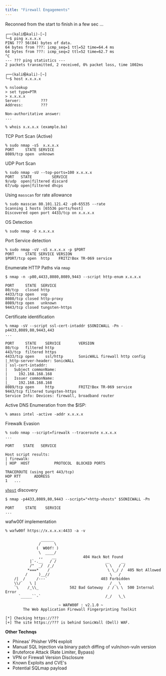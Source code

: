 ```yaml
---
title: "Firewall Engagements"
---
```


Reconned from the start to finish in a few sec ...

```
┌──(kali㉿kali)-[~]
└─$ ping x.x.x.x 
PING ??? 56(84) bytes of data.
64 bytes from ???: icmp_seq=1 ttl=52 time=64.4 ms
64 bytes from ???: icmp_seq=2 ttl=52 time=62.7 ms
^C
--- ??? ping statistics ---
2 packets transmitted, 2 received, 0% packet loss, time 1002ms

┌──(kali㉿kali)-[~]
└─$ host x.x.x.x 
```

```
% nslookup 
> set type=PTR
> x.x.x.x
Server:	        ???	
Address:        ???	

Non-authoritative answer:
...
```

```
% whois x.x.x.x (example.ba)
```

TCP Port Scan (Active)

```
% sudo nmap -sS  x.x.x.x
PORT     STATE SERVICE
8089/tcp open  unknown
```

UDP Port Scan

```
% sudo nmap -sU --top-ports=100 x.x.x.x
PORT   STATE         SERVICE
9/udp  open|filtered discard
67/udp open|filtered dhcps
```

Using `masscan` for rate allowance

```
% sudo masscan 80.101.121.42 -p0-65535 --rate
Scanning 1 hosts [65536 ports/host]
Discovered open port 4433/tcp on x.x.x.x
```

OS Detection

```
% sudo nmap -O x.x.x.x
```

Port Service detection

```
% sudo nmap -sV -sS x.x.x.x -p $PORT           
PORT     STATE SERVICE VERSION
$PORT/tcp open  http    FRITZ!Box TR-069 service
```

Enumerate HTTP Paths via `nmap`

```
$ nmap -n -p80,4433,8080,8089,9443 --script http-enum x.x.x.x 

PORT     STATE  SERVICE
80/tcp   closed http
4433/tcp open   vop
8080/tcp closed http-proxy
8089/tcp open   unknown
9443/tcp closed tungsten-https
```

Certificate identification

```
% nmap -sV --script ssl-cert-intaddr $SONICWALL -Pn -p4433,8089,80,9443,443 
...

PORT     STATE    SERVICE        VERSION
80/tcp   filtered http
443/tcp  filtered https
4433/tcp open     ssl/http       SonicWALL firewall http config
|_http-server-header: SonicWALL
| ssl-cert-intaddr: 
|   Subject commonName: 
|     192.168.168.168
|   Issuer commonName: 
|_    192.168.168.168
8089/tcp open     http           FRITZ!Box TR-069 service
9443/tcp filtered tungsten-https
Service Info: Devices: firewall, broadband router
```

Active DNS Enumeration from the $ISP:

```
% amass intel -active -addr x.x.x.x
```

Firewalk Evasion

```
% sudo nmap --script=firewalk --traceroute x.x.x.x
...

PORT    STATE   SERVICE

Host script results:
| firewalk: 
| HOP  HOST           PROTOCOL  BLOCKED PORTS

TRACEROUTE (using port 443/tcp)
HOP RTT      ADDRESS
1   ...
```

[`vhost`](./vhost-enumeration) discovery

```
$ nmap -p4433,8089,80,9443 --script="+http-vhosts" $SONICWALL -Pn       

PORT     STATE    SERVICE
...
```

wafw00f  implementation

```
% wafw00f https://x.x.x.x:4433 -a -v

                ______
               /      \                                                      
              (  W00f! )                                                     
               \  ____/                                                      
               ,,    __            404 Hack Not Found                        
           |`-.__   / /                      __     __                       
           /"  _/  /_/                       \ \   / /                       
          *===*    /                          \ \_/ /  405 Not Allowed       
         /     )__//                           \   /                         
    /|  /     /---`                        403 Forbidden                     
    \\/`   \ |                                 / _ \                         
    `\    /_\\_              502 Bad Gateway  / / \ \  500 Internal Error    
      `_____``-`                             /_/   \_\                       
                                                                             
                        ~ WAFW00F : v2.1.0 ~                                 
        The Web Application Firewall Fingerprinting Toolkit                  
                                                                             
[*] Checking https://???
[+] The site https://??? is behind SonicWall (Dell) WAF.
```

**Other Technqs**

* Phineas' Phisher VPN exploit
* Manual SQL Injection via binary patch diffing of vuln/non-vuln version
* Bruteforce Attack (Rate Limiter, Bypass)
* VPN or Firewall Version Disclosure
* Known Exploits and CVE's
* Potential SQLmap payload
